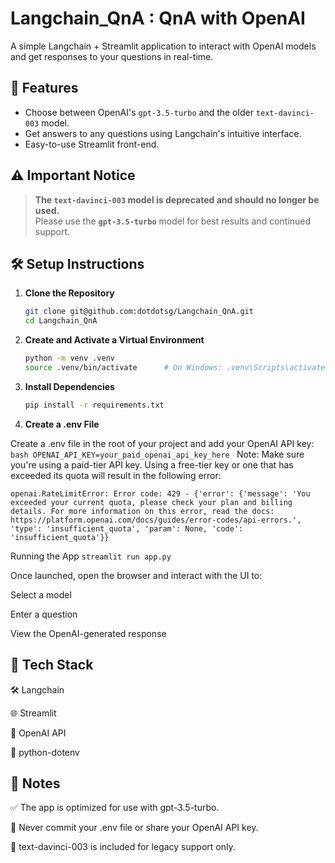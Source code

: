 # Langchain_QnA : QnA with OpenAI

A simple Langchain + Streamlit application to interact with OpenAI models and get responses to your questions in real-time.

## 🚀 Features

- Choose between OpenAI's `gpt-3.5-turbo` and the older `text-davinci-003` model.
- Get answers to any questions using Langchain's intuitive interface.
- Easy-to-use Streamlit front-end.

## ⚠️ Important Notice

> **The `text-davinci-003` model is deprecated and should no longer be used.**  
> Please use the **`gpt-3.5-turbo`** model for best results and continued support.

## 🛠️ Setup Instructions

1. **Clone the Repository**  
   ```bash
   git clone git@github.com:dotdotsg/Langchain_QnA.git
   cd Langchain_QnA
    ```


   
2. **Create and Activate a Virtual Environment**

    ```bash
    python -m venv .venv
    source .venv/bin/activate      # On Windows: .venv\Scripts\activate
    ```

3. **Install Dependencies**
    ```bash
    pip install -r requirements.txt
    ```

4. **Create a .env File**

Create a .env file in the root of your project and add your OpenAI API key:
    ```bash
    OPENAI_API_KEY=your_paid_openai_api_key_here
    ```
Note: Make sure you're using a paid-tier API key.
Using a free-tier key or one that has exceeded its quota will result in the following error:
```
openai.RateLimitError: Error code: 429 - {'error': {'message': 'You exceeded your current quota, please check your plan and billing details. For more information on this error, read the docs: https://platform.openai.com/docs/guides/error-codes/api-errors.', 'type': 'insufficient_quota', 'param': None, 'code': 'insufficient_quota'}}
 ```


Running the App
    ```
    streamlit run app.py
    ```

Once launched, open the browser and interact with the UI to:

Select a model

Enter a question

View the OpenAI-generated response

## 🧰 Tech Stack
🛠️ Langchain

🌐 Streamlit

🤖 OpenAI API

🔐 python-dotenv


## 📝 Notes
✅ The app is optimized for use with gpt-3.5-turbo.

🔐 Never commit your .env file or share your OpenAI API key.

🚧 text-davinci-003 is included for legacy support only.

